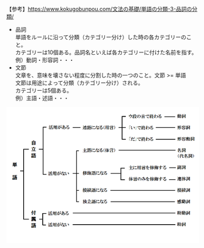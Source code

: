 【参考】https://www.kokugobunpou.com/文法の基礎/単語の分類-3-品詞の分類/  
- 品詞  
単語をルールに沿って分類（カテゴリー分け）した時の各カテゴリーのこと。  
カテゴリーは10個ある。品詞名といえば各カテゴリーに付けた名前を指す。
例）動詞・形容詞・・・    
- 文節  
文章を、意味を壊さない程度に分割した時の一つのこと。文節 >= 単語  
文節は用途によって分類（カテゴリー分け）される。  
カテゴリーは5個ある。  
例）主語・述語・・・    
  
![品詞分類](/picture/基礎.png "品詞分類")
